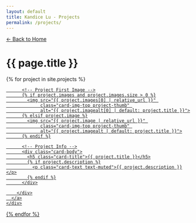 ```yaml
---
layout: default
title: Kandice Lu - Projects
permalink: /projects/
---
```


<div class="mb-4">
  <a href="{{ '/' | relative_url }}" class="btn btn-secondary">
    &larr; Back to Home
  </a>
</div>

<h1 class="mb-4">{{ page.title }}</h1>

<div class="row g-4">
  {% for project in site.projects %}
    <div class="col-sm-6 col-md-4 col-lg-3">
      <a href="{{ project.url | relative_url }}" class="card-link-wrapper text-decoration-none">
        <div class="card h-100 project-card">

          <!-- Project First Image -->
          {% if project.images and project.images.size > 0 %}
            <img src="{{ project.images[0] | relative_url }}" 
                 class="card-img-top project-thumb" 
                 alt="{{ project.imagealt[0] | default: project.title }}">
          {% elsif project.image %}
            <img src="{{ project.image | relative_url }}" 
                 class="card-img-top project-thumb" 
                 alt="{{ project.imagealt | default: project.title }}">
          {% endif %}

          <!-- Project Info -->
          <div class="card-body">
            <h5 class="card-title">{{ project.title }}</h5>
            {% if project.description %}
              <p class="card-text text-muted">{{ project.description }}</p>
            {% endif %}
          </div>

        </div>
      </a>
    </div>
  {% endfor %}
</div>

<style>
  .project-thumb {
    height: 200px;       /* Fixed height for thumbnails */
    object-fit: cover;   /* Crop to fill card top */
    width: 100%;
  }

  .card-link-wrapper {
    display: block;
    color: inherit;
  }

  .project-card {
    transition: transform 0.2s ease, box-shadow 0.2s ease;
  }

  .card-link-wrapper:hover .project-card {
    transform: translateY(-5px);
    box-shadow: 0 8px 20px rgba(0, 0, 0, 0.15);
  }
</style>
